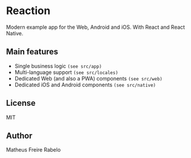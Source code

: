 # Reaction
Modern example app for the Web, Android and iOS. With React and React Native.

## Main features
- Single business logic `(see src/app)`
- Multi-language support `(see src/locales)`
- Dedicated Web (and also a PWA) components `(see src/web)`
- Dedicated iOS and Android components `(see src/native)`

## License
MIT

## Author
Matheus Freire Rabelo
